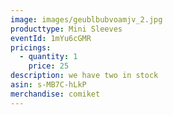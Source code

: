 ```yaml
---
image: images/geublbubvoamjv_2.jpg
producttype: Mini Sleeves
eventId: 1mYu6cGMR
pricings:
  - quantity: 1
    price: 25
description: we have two in stock
asin: s-MB7C-hLkP
merchandise: comiket
---
```

